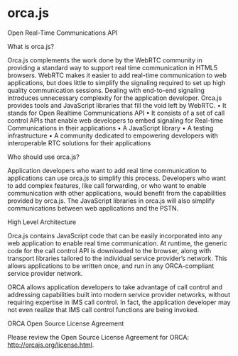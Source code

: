 orca.js
=======

Open Real-Time Communications API

What is orca.js?

Orca.js complements the work done by the WebRTC community in providing a standard way to support real time communication in HTML5 browsers. WebRTC makes it easier to add real-time communication to web applications, but does little to simplify the signaling required to set up high quality communication sessions. Dealing with end-to-end signaling introduces unnecessary complexity for the application developer. Orca.js provides tools and JavaScript libraries that fill the void left by WebRTC.
•	It stands for Open Realtime Communications API
•	It consists of a set of call control APIs that enable web developers to embed signaling for Real-time Communications in their applications
•	A JavaScript library
•	A testing infrastructure
•	A community dedicated to empowering developers with interoperable RTC solutions for their applications

Who should use orca.js?

Application developers who want to add real time communication to applications can use orca.js to simplify this process. Developers who want to add complex features, like call forwarding, or who want to enable communication with other applications, would benefit from the capabilities provided by orca.js. The JavaScript libraries in orca.js will also simplify communications between web applications and the PSTN.

High Level Architecture

Orca.js contains JavaScript code that can be easily incorporated into any web application to enable real time communication. At runtime, the generic code for the call control API is downloaded to the browser, along with transport libraries tailored to the individual service provider’s network. This allows applications to be written once, and run in any ORCA-compliant service provider network.

ORCA allows application developers to take advantage of call control and addressing capabilities built into modern service provider networks, without requiring expertise in IMS call control. In fact, the application developer may not even realize that IMS call control functions are being invoked.

ORCA Open Source License Agreement

Please review the Open Source License Agreement for ORCA: http://orcajs.org/license.html.
